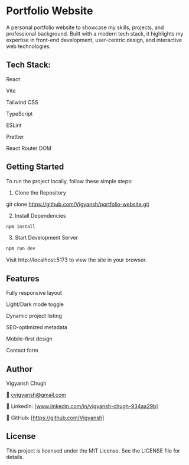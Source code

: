 # Portfolio Website

A personal portfolio website to showcase my skills, projects, and professional background. Built with a modern tech stack, it highlights my expertise in front-end development, user-centric design, and interactive web technologies.

## Tech Stack:

React

Vite

Tailwind CSS

TypeScript

ESLint

Prettier

React Router DOM

## Getting Started

To run the project locally, follow these simple steps:

1. Clone the Repository

git clone https://github.com/Vigyansh/portfolio-website.git

2. Install Dependencies

```bash
npm install
```

3. Start Development Server

```bash
npm run dev
```

Visit http://localhost:5173 to view the site in your browser.

## Features

Fully responsive layout

Light/Dark mode toggle

Dynamic project listing

SEO-optimized metadata

Mobile-first design

Contact form

## Author

Vigyansh Chugh

📧 cvigyansh@gmail.com

🔗 LinkedIn: [www.linkedin.com/in/vigyansh-chugh-934aa29b]

🔗 GitHub: [https://github.com/Vigyansh]

## License

This project is licensed under the MIT License. See the LICENSE file for details.
